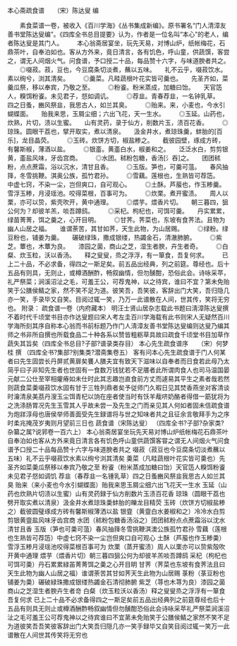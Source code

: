 本心斋疏食谱　　（宋）陈达叟 编 

　　素食菜谱一卷，被收入《百川学海》《丛书集成新编》。原书署名“门人清漳友善书堂陈达叟编”。《四库全书总目提要》认为，作者是一位名叫“本心”的老人，编者陈达叟是其门人。
　　本心翁斋居宴坐，玩先天易，对博山炉，纸帐梅花，石鼎茶叶，自奉泊如也。客从方外来，竟日清言，各有饥色，呼山童，供蔬馔，客尝之，谓无人间烟火气。问食谱，予口授二十品，每品赞十六字，与味道腴者共之。
　　◎啜菽。菽，豆也，今豆腐条切淡煮，蘸以五味。　　礼不云乎，啜菽饮水。素以绚兮，浏其清矣。
　　◎羹菜。凡畦蔬根叶花实皆可羹也。　　先圣齐如，菜羹瓜祭，移以奉宾，乃敬之至。
　　◎粉餈。粉米蒸成，加糖曰饴。　　天官笾人，糗饵粉餈。未见君子，惄如调讥。
　　◎荐韭。青春荐韭，一名钟乳草。　　四之日蚤，豳风祭韭，我思古人，如兰其臭。
　　◎贻来。来，小麦也，今水引蝴蝶面。　　贻我来思，玉屑尘细；六出飞花，天一生水。
　　◎玉延。山药也，炊熟，片切，渍以生蜜。　　山有灵药，录于仙方，削数片玉，渍百花香。
　　◎琼珠。圆眼干荔也，擘开取实，煮以清泉。　　汲金井水，煮琼珠羹，蚌胎的[百乐]，龙目晶荧。
　　◎玉砖。炊饼方切，椒盐糁之。　　截彼园壁，琢成方砖，有馨斯椒，薄酒以盐。
　　◎银齑。黄齑白水，椒姜和之。　　泛泛水白，剪剪银黄，齑盐风味，牙齿宫商。
　　◎水团。秫粉包糖，香汤[氵吞]之。　　团团秫粉，点点蔗霜，浴以沉水，清甘且香。
　　◎玉版。笋也，可羹可菹。　　春风抽箨，冬雪挑鞭。淇奥公族，孤竹君孙。
　　◎雪藕。莲根也，生熟皆可荐笾。　　中虚七窍，不染一尘，岂但爽口，自可观心。
　　◎土酥。芦菔也，作玉糁羹。　　雪浮玉糁，月浸瑶池。咬得菜根，百事可为。
　　◎炊栗。煮开蜜渍。　　周人以栗，亦可以贽，紫壳吹开，黄中通理。
　　◎煨芋。煨香片切。　　朝三暮四，狙公何为？却彼羊羔，啖吾蹲鸱。
　　◎采杞。枸杞也，可饵可羹。　　丹实累累，绿苗菁菁，饵之羹之，心开目明。
　　◎甘荠。荠菜也，东坡有食荠法。且物为幽人山居之福。　　谁谓荼苦，其甘如荠，天生此物，为山居赐。
　　◎绿粉。绿豆粉也，铺姜为羹。　　碾破绿珠，撒成银缕，热蠲金石，清澈肺腑。
　　◎紫芝。蕈也，木蕈为良。　　漆园之菌，商山之芝，湿生者腴，卉生者奇。
　　◎白粲、炊玉粒，沃以香汤。　　释之叟叟，烝之浮浮，有一箪食，吾复何求。
　　已上二十品，不必求备，得四之一斯足矣。前五品出经典，列之前筵。尊经也。后十五品有则具，无则止，或樽酒酬酢，畅叙幽情，但勿醺酣，恐俗此会。诗咏采苹，礼严祭菜；涧溪沼沚之毛，可羞王公，可荐鬼神，以之待宾，谁曰不宜？第未免贻笑于公膳侯鲭之家，然不笑不足为道。彼笑吾，吾笑彼，客辞出门大笑，吾归隐几亦一笑，手录毕又自笑。目阅过辄一笑，乃万一此谱散在人间，世其传，笑将无穷也。 附录： 疏食谱一卷（内府藏本） 明汪士贤山居杂志载此书题曰淸漳陈达叟撰不着时代千顷堂书目亦作达叟题曰宋人考左圭百川学海载有此书则宋人无疑然百川学海所刻其序自称本心翁而书前标题乃作门人淸漳友善书堂陈达叟编则达叟乃编其师之书非所自撰也所载食品二十种各系以赞皆粗粝草具故曰疏食千顷堂书目加草作蔬失其旨矣（四库全书总目?子部?谱录类存目） 本心先生疏食谱序　　（宋）何梦桂 撰 （四库全书?集部?别集类?潜斋集卷五） 客有问本心先生疏食谱于门人何某者曰先生固尝长丹屏贰黄扉矣饔人膳夫宜有致天下滋味以自奉者而日食若此毋乃太简乎曰子非知先生者也世固有一食数万钱犹若不足餍者此所谓肉食人也司马温国晏元献二公仕至宰相癯瘠如未仕时此其志趣岂直食前方丈而遽易其平生之素者哉若然则蔬食菜羮啜菽饮水固有甘于三牲列鼎者矣予従师门久暇日见其焚香燕坐对客清谈时瀹清泉美茘丹溲玉尘饵青杞以饷在座者使当时有饫羊胾哜奶酪者得借一筯犹将为之洗涤肠胃况先生玉雪其人乎故未尝一及先生之门而亲见其人何如者固未信疏食谱为炮牂淳母也唐侯举师善面受先生録谱将与世之知味者共之且征余言敬拜手为之序时柔兆掩茂岁夷则月望前三日也 蔬食谱（宋陈达叟） （四库全书?子部?杂家类?杂纂之属?说郛卷一百六上） 本心翁斋居宴坐玩先天易对博山炉纸帐梅花石鼎茶叶自奉泊如也客从方外来竟日清言各有饥色呼山童供蔬馔客甞之谓无人间烟火气问食谱予口授二十品每品赞十六字与味道腴者共之 啜菽（菽豆也今豆腐条切淡煮蘸以五味）礼不云乎啜菽饮水素以绚兮浏其清矣 羮菜（凡畦蔬根叶花实皆可羮也）先圣齐如菜羮瓜祭移以奉宾乃敬之至 粉餈（粉米蒸成加糖曰饴）天官笾人糗饵粉餈未见君子惄如调饥 荐韭（春荐韭一名锺乳草）四之日蚤豳风祭韭我思古人如兰其臭 贻来（来小麦也今水引蝴蝶面）贻我来思玉屑尘细六出飞花天一生水 玉延（山药也炊熟片切渍以生蜜）山有灵药録于仙方削数片玉渍百花香 琼珠（圆眼干荔也劈开取实煮以清泉）汲金井水煮琼珠羮蚌胎的皪龙目精荧 玉砖（炊饼方切椒盐糁之）截彼圆璧琢成方砖有馨斯椒薄洒以盐 银韲（黄韲白水姜椒和之）冷冷水白剪剪银黄韲盐风味牙齿宫商 水团（秫粉包糖香汤浴之）团团秫粉点点蔗霜浴以沈水清甘且香 玉版（笋也可羮可菹）春风抽箨冬雪挑鞭淇澳公族孤竹君孙 雪藕（莲根也生熟皆可荐笾）中虚七窍不染一尘岂但爽口自可观心 土酥（芦菔也作玉糁羮）雪浮玉糁月浸瑶池咬得菜根百事可为 炊栗（蒸开蜜渍）周人以栗亦可以贽紫殻吹开黄中通理 煨芋（煨香片切）朝三暮四狙公何为却彼羊羔啖吾蹲鸱 采杞（枸杞也可饵可羮）丹石累累緑苖菁菁饵之羮之心开目眀 甘荠（荠菜也东坡有食荠法且曰天生此物为幽人山居之福）谁谓荼苦其甘如荠天生此物为山居赐 菉粉（菉豆粉也铺姜为羮）碾破緑珠撒成银缕热蠲金石清彻肺腑 紫芝（荨也木荨为良）漆园之菌商山之芝湿生者腴卉生者竒 白粲（炊玉粒沃以香汤）释之叟叟烝之浮浮有一箪食吾复何求 已上二十品不必求备得四之一斯足矣前五品出经典列之前筵尊经也后十五品有则具无则止或樽酒酬酢畅叙幽情但勿醺酣恐俗此会诗咏采苹礼严祭菜涧溪沼沚之毛可羞王公可荐鬼神以之待宾谁曰不宜苐未免贻笑于公膳侯鲭之家然不笑不足为道彼笑吾吾笑彼客辞出门大笑吾归隠几亦一笑手録毕又自笑目阅过辄一笑万一此谱散在人间世其传笑将无穷也 

